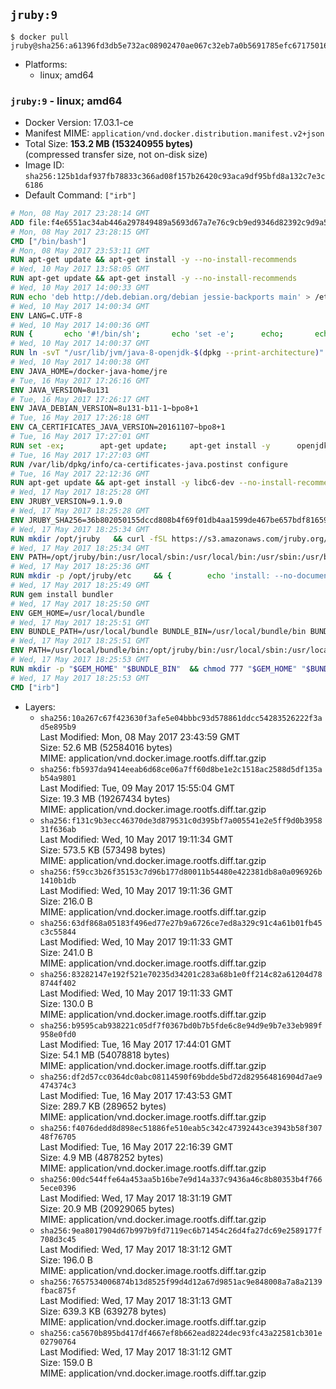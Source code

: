 ## `jruby:9`

```console
$ docker pull jruby@sha256:a61396fd3db5e732ac08902470ae067c32eb7a0b5691785efc6717501641037f
```

-	Platforms:
	-	linux; amd64

### `jruby:9` - linux; amd64

-	Docker Version: 17.03.1-ce
-	Manifest MIME: `application/vnd.docker.distribution.manifest.v2+json`
-	Total Size: **153.2 MB (153240955 bytes)**  
	(compressed transfer size, not on-disk size)
-	Image ID: `sha256:125b1daf937fb78833c366ad08f157b26420c93aca9df95bfd8a132c7e3c6186`
-	Default Command: `["irb"]`

```dockerfile
# Mon, 08 May 2017 23:28:14 GMT
ADD file:f4e6551ac34ab446a297849489a5693d67a7e76c9cb9ed9346d82392c9d9a5fe in / 
# Mon, 08 May 2017 23:28:15 GMT
CMD ["/bin/bash"]
# Mon, 08 May 2017 23:53:11 GMT
RUN apt-get update && apt-get install -y --no-install-recommends 		ca-certificates 		curl 		wget 	&& rm -rf /var/lib/apt/lists/*
# Wed, 10 May 2017 13:58:05 GMT
RUN apt-get update && apt-get install -y --no-install-recommends 		bzip2 		unzip 		xz-utils 	&& rm -rf /var/lib/apt/lists/*
# Wed, 10 May 2017 14:00:33 GMT
RUN echo 'deb http://deb.debian.org/debian jessie-backports main' > /etc/apt/sources.list.d/jessie-backports.list
# Wed, 10 May 2017 14:00:34 GMT
ENV LANG=C.UTF-8
# Wed, 10 May 2017 14:00:36 GMT
RUN { 		echo '#!/bin/sh'; 		echo 'set -e'; 		echo; 		echo 'dirname "$(dirname "$(readlink -f "$(which javac || which java)")")"'; 	} > /usr/local/bin/docker-java-home 	&& chmod +x /usr/local/bin/docker-java-home
# Wed, 10 May 2017 14:00:37 GMT
RUN ln -svT "/usr/lib/jvm/java-8-openjdk-$(dpkg --print-architecture)" /docker-java-home
# Wed, 10 May 2017 14:00:38 GMT
ENV JAVA_HOME=/docker-java-home/jre
# Tue, 16 May 2017 17:26:16 GMT
ENV JAVA_VERSION=8u131
# Tue, 16 May 2017 17:26:17 GMT
ENV JAVA_DEBIAN_VERSION=8u131-b11-1~bpo8+1
# Tue, 16 May 2017 17:26:18 GMT
ENV CA_CERTIFICATES_JAVA_VERSION=20161107~bpo8+1
# Tue, 16 May 2017 17:27:01 GMT
RUN set -ex; 		apt-get update; 	apt-get install -y 		openjdk-8-jre-headless="$JAVA_DEBIAN_VERSION" 		ca-certificates-java="$CA_CERTIFICATES_JAVA_VERSION" 	; 	rm -rf /var/lib/apt/lists/*; 		[ "$(readlink -f "$JAVA_HOME")" = "$(docker-java-home)" ]; 		update-alternatives --get-selections | awk -v home="$(readlink -f "$JAVA_HOME")" 'index($3, home) == 1 { $2 = "manual"; print | "update-alternatives --set-selections" }'; 	update-alternatives --query java | grep -q 'Status: manual'
# Tue, 16 May 2017 17:27:03 GMT
RUN /var/lib/dpkg/info/ca-certificates-java.postinst configure
# Tue, 16 May 2017 22:12:36 GMT
RUN apt-get update && apt-get install -y libc6-dev --no-install-recommends && rm -rf /var/lib/apt/lists/*
# Wed, 17 May 2017 18:25:28 GMT
ENV JRUBY_VERSION=9.1.9.0
# Wed, 17 May 2017 18:25:28 GMT
ENV JRUBY_SHA256=36b802050155dccd808b4f69f01db4aa1599de467be657bdf81659aab9e8084e
# Wed, 17 May 2017 18:25:34 GMT
RUN mkdir /opt/jruby   && curl -fSL https://s3.amazonaws.com/jruby.org/downloads/${JRUBY_VERSION}/jruby-bin-${JRUBY_VERSION}.tar.gz -o /tmp/jruby.tar.gz   && echo "$JRUBY_SHA256 /tmp/jruby.tar.gz" | sha256sum -c -   && tar -zx --strip-components=1 -f /tmp/jruby.tar.gz -C /opt/jruby   && rm /tmp/jruby.tar.gz   && update-alternatives --install /usr/local/bin/ruby ruby /opt/jruby/bin/jruby 1
# Wed, 17 May 2017 18:25:34 GMT
ENV PATH=/opt/jruby/bin:/usr/local/sbin:/usr/local/bin:/usr/sbin:/usr/bin:/sbin:/bin
# Wed, 17 May 2017 18:25:36 GMT
RUN mkdir -p /opt/jruby/etc 	&& { 		echo 'install: --no-document'; 		echo 'update: --no-document'; 	} >> /opt/jruby/etc/gemrc
# Wed, 17 May 2017 18:25:49 GMT
RUN gem install bundler
# Wed, 17 May 2017 18:25:50 GMT
ENV GEM_HOME=/usr/local/bundle
# Wed, 17 May 2017 18:25:51 GMT
ENV BUNDLE_PATH=/usr/local/bundle BUNDLE_BIN=/usr/local/bundle/bin BUNDLE_SILENCE_ROOT_WARNING=1 BUNDLE_APP_CONFIG=/usr/local/bundle
# Wed, 17 May 2017 18:25:51 GMT
ENV PATH=/usr/local/bundle/bin:/opt/jruby/bin:/usr/local/sbin:/usr/local/bin:/usr/sbin:/usr/bin:/sbin:/bin
# Wed, 17 May 2017 18:25:53 GMT
RUN mkdir -p "$GEM_HOME" "$BUNDLE_BIN" 	&& chmod 777 "$GEM_HOME" "$BUNDLE_BIN"
# Wed, 17 May 2017 18:25:53 GMT
CMD ["irb"]
```

-	Layers:
	-	`sha256:10a267c67f423630f3afe5e04bbbc93d578861ddcc54283526222f3ad5e895b9`  
		Last Modified: Mon, 08 May 2017 23:43:59 GMT  
		Size: 52.6 MB (52584016 bytes)  
		MIME: application/vnd.docker.image.rootfs.diff.tar.gzip
	-	`sha256:fb5937da9414eeab6d68ce06a7ff60d8be1e2c1518ac2588d5df135ab54a9801`  
		Last Modified: Tue, 09 May 2017 15:55:04 GMT  
		Size: 19.3 MB (19267434 bytes)  
		MIME: application/vnd.docker.image.rootfs.diff.tar.gzip
	-	`sha256:f131c9b3ecc46370de3d879531c0d395bf7a005541e2e5ff9d0b395831f636ab`  
		Last Modified: Wed, 10 May 2017 19:11:34 GMT  
		Size: 573.5 KB (573498 bytes)  
		MIME: application/vnd.docker.image.rootfs.diff.tar.gzip
	-	`sha256:f59cc3b26f35153c7d96b177d80011b54480e422381db8a0a096926b1410b1db`  
		Last Modified: Wed, 10 May 2017 19:11:36 GMT  
		Size: 216.0 B  
		MIME: application/vnd.docker.image.rootfs.diff.tar.gzip
	-	`sha256:63df868a05183f496ed77e27b9a6726ce7ed8a329c91c4a61b01fb45c3c55844`  
		Last Modified: Wed, 10 May 2017 19:11:33 GMT  
		Size: 241.0 B  
		MIME: application/vnd.docker.image.rootfs.diff.tar.gzip
	-	`sha256:83282147e192f521e70235d34201c283a68b1e0ff214c82a61204d788744f402`  
		Last Modified: Wed, 10 May 2017 19:11:33 GMT  
		Size: 130.0 B  
		MIME: application/vnd.docker.image.rootfs.diff.tar.gzip
	-	`sha256:b9595cab938221c05df7f0367bd0b7b5fde6c8e94d9e9b7e33eb989f958e0fd0`  
		Last Modified: Tue, 16 May 2017 17:44:01 GMT  
		Size: 54.1 MB (54078818 bytes)  
		MIME: application/vnd.docker.image.rootfs.diff.tar.gzip
	-	`sha256:df2d57cc0364dc0abc08114590f69bdde5bd72d829564816904d7ae9474374c3`  
		Last Modified: Tue, 16 May 2017 17:43:53 GMT  
		Size: 289.7 KB (289652 bytes)  
		MIME: application/vnd.docker.image.rootfs.diff.tar.gzip
	-	`sha256:f4076dedd8d898ec51886fe510eab5c342c47392443ce3943b58f30748f76705`  
		Last Modified: Tue, 16 May 2017 22:16:39 GMT  
		Size: 4.9 MB (4878252 bytes)  
		MIME: application/vnd.docker.image.rootfs.diff.tar.gzip
	-	`sha256:00dc544ffe64a453aa5b16be7e9d14a337c9436a46c8b80353b4f7665ece0396`  
		Last Modified: Wed, 17 May 2017 18:31:19 GMT  
		Size: 20.9 MB (20929065 bytes)  
		MIME: application/vnd.docker.image.rootfs.diff.tar.gzip
	-	`sha256:9ea8017904d67b997b9fd7119ec6b71454c26d4fa27dc69e2589177f708d3c45`  
		Last Modified: Wed, 17 May 2017 18:31:12 GMT  
		Size: 196.0 B  
		MIME: application/vnd.docker.image.rootfs.diff.tar.gzip
	-	`sha256:7657534006874b13d8525f99d4d12a67d9851ac9e848008a7a8a2139fbac875f`  
		Last Modified: Wed, 17 May 2017 18:31:13 GMT  
		Size: 639.3 KB (639278 bytes)  
		MIME: application/vnd.docker.image.rootfs.diff.tar.gzip
	-	`sha256:ca5670b895bd417df4667ef8b662ead8224dec93fc43a22581cb301e02790764`  
		Last Modified: Wed, 17 May 2017 18:31:12 GMT  
		Size: 159.0 B  
		MIME: application/vnd.docker.image.rootfs.diff.tar.gzip
